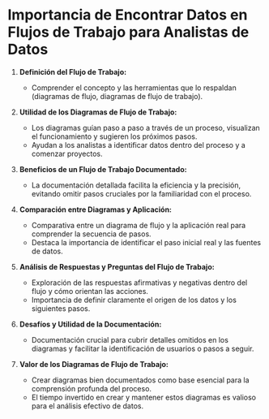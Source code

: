 # Importancia de Encontrar Datos en Flujos de Trabajo para Analistas de Datos

1. **Definición del Flujo de Trabajo:**
   - Comprender el concepto y las herramientas que lo respaldan (diagramas de flujo, diagramas de flujo de trabajo).

2. **Utilidad de los Diagramas de Flujo de Trabajo:**
   - Los diagramas guían paso a paso a través de un proceso, visualizan el funcionamiento y sugieren los próximos pasos.
   - Ayudan a los analistas a identificar datos dentro del proceso y a comenzar proyectos.

3. **Beneficios de un Flujo de Trabajo Documentado:**
   - La documentación detallada facilita la eficiencia y la precisión, evitando omitir pasos cruciales por la familiaridad con el proceso.

4. **Comparación entre Diagramas y Aplicación:**
   - Comparativa entre un diagrama de flujo y la aplicación real para comprender la secuencia de pasos.
   - Destaca la importancia de identificar el paso inicial real y las fuentes de datos.

5. **Análisis de Respuestas y Preguntas del Flujo de Trabajo:**
   - Exploración de las respuestas afirmativas y negativas dentro del flujo y cómo orientan las acciones.
   - Importancia de definir claramente el origen de los datos y los siguientes pasos.

6. **Desafíos y Utilidad de la Documentación:**
   - Documentación crucial para cubrir detalles omitidos en los diagramas y facilitar la identificación de usuarios o pasos a seguir.

7. **Valor de los Diagramas de Flujo de Trabajo:**
   - Crear diagramas bien documentados como base esencial para la comprensión profunda del proceso.
   - El tiempo invertido en crear y mantener estos diagramas es valioso para el análisis efectivo de datos.
